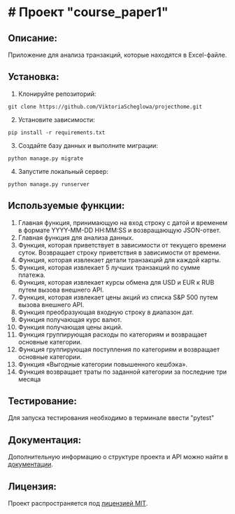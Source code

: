 # # Проект "course_paper1"

## Описание:

Приложение для анализа транзакций, которые находятся в Excel-файле.

## Установка:

1. Клонируйте репозиторий:
```
git clone https://github.com/ViktoriaScheglowa/projecthome.git
```

2. Установите зависимости:
```
pip install -r requirements.txt
```

3. Создайте базу данных и выполните миграции:
```
python manage.py migrate
```

4. Запустите локальный сервер:
```
python manage.py runserver
```
## Используемые функции:

1. Главная функция, принимающую на вход строку с датой и временем в формате
    YYYY-MM-DD HH:MM:SS и возвращающую JSON-ответ.
2. Главная функция для анализа данных.
3. Функция, которая приветствует в зависимости от текущего времени суток.
    Возвращает строку приветствия в зависимости от времени.
4. Функция, которая извлекает детали транзакций для каждой карты.
5. Функция, которая извлекает 5 лучших транзакций по сумме платежа.
6. Функция, которая извлекает курсы обмена для USD и EUR к RUB
    путем вызова внешнего API.
7. Функция, которая извлекает цены акций из списка S&P 500
    путем вызова внешнего API.
8. Функция преобразующая входную строку в диапазон дат.
9. Функция получающая курс валют.
10. Функция получающая цены акций.
11. Функция группирующая расходы по категориям и возвращает основные категории.
12. Функция группирующая поступления по категориям и возвращает основные категории.
13. Функция «Выгодные категории повышенного кешбэка».
14. Функция возвращает траты по заданной категории за последние три месяца


## Тестирование:

Для запуска тестирования необходимо в терминале ввести "pytest"

## Документация:

Дополнительную информацию о структуре проекта и API можно найти в [документации](docs/README.md).

## Лицензия:

Проект распространяется под [лицензией MIT](LICENSE).
